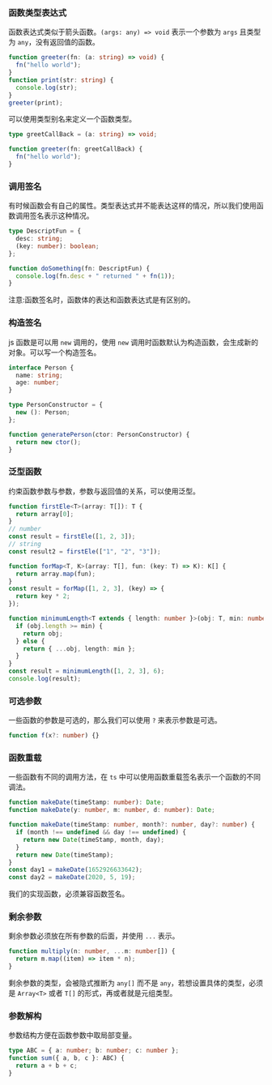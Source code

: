 ### 函数类型表达式

函数表达式类似于箭头函数。`(args: any) => void` 表示一个参数为 `args` 且类型为 `any`，没有返回值的函数。

```ts
function greeter(fn: (a: string) => void) {
  fn("hello world");
}
function print(str: string) {
  console.log(str);
}
greeter(print);
```

可以使用类型别名来定义一个函数类型。

```ts
type greetCallBack = (a: string) => void;

function greeter(fn: greetCallBack) {
  fn("hello world");
}
```

### 调用签名

有时候函数会有自己的属性。类型表达式并不能表达这样的情况，所以我们使用函数调用签名表示这种情况。

```ts
type DescriptFun = {
  desc: string;
  (key: number): boolean;
};

function doSomething(fn: DescriptFun) {
  console.log(fn.desc + " returned " + fn(1));
}
```

注意:函数签名时，函数体的表达和函数表达式是有区别的。

### 构造签名

js 函数是可以用 `new` 调用的，使用 `new` 调用时函数默认为构造函数，会生成新的对象。可以写一个构造签名。

```ts
interface Person {
  name: string;
  age: number;
}

type PersonConstructor = {
  new (): Person;
};

function generatePerson(ctor: PersonConstructor) {
  return new ctor();
}
```

### 泛型函数

约束函数参数与参数，参数与返回值的关系，可以使用泛型。

```ts
function firstEle<T>(array: T[]): T {
  return array[0];
}
// number
const result = firstEle([1, 2, 3]);
// string
const result2 = firstEle(["1", "2", "3"]);
```

```ts
function forMap<T, K>(array: T[], fun: (key: T) => K): K[] {
  return array.map(fun);
}
const result = forMap([1, 2, 3], (key) => {
  return key * 2;
});
```

```ts
function minimumLength<T extends { length: number }>(obj: T, min: number): T {
  if (obj.length >= min) {
    return obj;
  } else {
    return { ...obj, length: min };
  }
}
const result = minimumLength([1, 2, 3], 6);
console.log(result);
```

### 可选参数

一些函数的参数是可选的，那么我们可以使用 `?` 来表示参数是可选。

```ts
function f(x?: number) {}
```

### 函数重载

一些函数有不同的调用方法，在 `ts` 中可以使用函数重载签名表示一个函数的不同调法。

```ts
function makeDate(timeStamp: number): Date;
function makeDate(y: number, m: number, d: number): Date;

function makeDate(timeStamp: number, month?: number, day?: number) {
  if (month !== undefined && day !== undefined) {
    return new Date(timeStamp, month, day);
  }
  return new Date(timeStamp);
}
const day1 = makeDate(1652926633642);
const day2 = makeDate(2020, 5, 19);
```

我们的实现函数，必须兼容函数签名。

### 剩余参数

剩余参数必须放在所有参数的后面，并使用 `...` 表示。

```ts
function multiply(n: number, ...m: number[]) {
  return m.map((item) => item * n);
}
```

剩余参数的类型，会被隐式推断为 `any[]` 而不是 `any`，若想设置具体的类型，必须是 `Array<T>` 或者 `T[]` 的形式，再或者就是元组类型。

### 参数解构

参数结构方便在函数参数中取局部变量。

```ts
type ABC = { a: number; b: number; c: number };
function sum({ a, b, c }: ABC) {
  return a + b + c;
}
```
